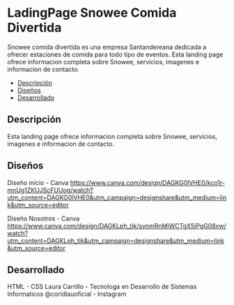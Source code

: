 # LadingPage Snowee Comida Divertida

Snowee comida divertida es una empresa Santandereana dedicada a ofrecer estaciones de comida para todo tipo de eventos.
Esta landing page ofrece informacion completa sobre Snowee, servicios, imagenes e informacion de contacto.

- [Descripción](#descripción)
- [Diseños](#diseños)
- [Desarrollado](Desarrollado)

## Descripción

Esta landing page ofrece informacion completa sobre Snowee, servicios, imagenes e informacion de contacto.


## Diseños

Diseño inicio - Canva
https://www.canva.com/design/DAGKG0lVHE0/kco1r-mnUg1ZKUJScFUUog/watch?utm_content=DAGKG0lVHE0&utm_campaign=designshare&utm_medium=link&utm_source=editor

Diseño Nosotros - Canva
https://www.canva.com/design/DAGKLph_tik/synmRnMiWCTgX5jPgG08xw/watch?utm_content=DAGKLph_tik&utm_campaign=designshare&utm_medium=link&utm_source=editor


## Desarrollado 

HTML - CSS
Laura Carrillo - Tecnologa en Desarrollo de Sistemas Informaticos
@coridlauoficial - Instagram 
